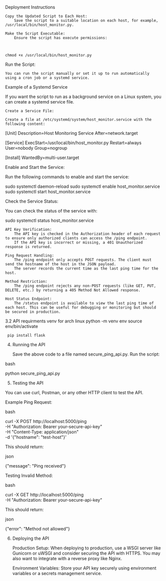 Deployment Instructions

    Copy the Updated Script to Each Host:
        Save the script to a suitable location on each host, for example, /usr/local/bin/host_monitor.py.

    Make the Script Executable:
        Ensure the script has execute permissions:

       

    chmod +x /usr/local/bin/host_monitor.py

Run the Script:

    You can run the script manually or set it up to run automatically using a cron job or a systemd service.

Example of a Systemd Service

If you want the script to run as a background service on a Linux system, you can create a systemd service file.

    Create a Service File:

    Create a file at /etc/systemd/system/host_monitor.service with the following content:

[Unit]
Description=Host Monitoring Service
After=network.target

[Service]
ExecStart=/usr/local/bin/host_monitor.py
Restart=always
User=nobody
Group=nogroup

[Install]
WantedBy=multi-user.target

Enable and Start the Service:

Run the following commands to enable and start the service:



sudo systemctl daemon-reload
sudo systemctl enable host_monitor.service
sudo systemctl start host_monitor.service

Check the Service Status:

You can check the status of the service with:



sudo systemctl status host_monitor.service

    API Key Verification:
        The API key is checked in the Authorization header of each request to ensure only authorized clients can access the /ping endpoint.
        If the API key is incorrect or missing, a 401 Unauthorized response is returned.

    Ping Request Handling:
        The /ping endpoint only accepts POST requests. The client must send the hostname of the host in the JSON payload.
        The server records the current time as the last ping time for the host.

    Method Restriction:
        The /ping endpoint rejects any non-POST requests (like GET, PUT, DELETE, etc.) by returning a 405 Method Not Allowed response.

    Host Status Endpoint:
        The /status endpoint is available to view the last ping time of each host. This can be useful for debugging or monitoring but should be secured in production.

3.2 API requirments
venv for arch linux
python -m venv env
source env/bin/activate

     pip install flask


4. Running the API

    Save the above code to a file named secure_ping_api.py.
    Run the script:

bash

python secure_ping_api.py

5. Testing the API

You can use curl, Postman, or any other HTTP client to test the API.

Example Ping Request:

bash

curl -X POST http://localhost:5000/ping \
-H "Authorization: Bearer your-secure-api-key" \
-H "Content-Type: application/json" \
-d '{"hostname": "test-host"}'

This should return:

json

{"message": "Ping received"}

Testing Invalid Method:

bash

curl -X GET http://localhost:5000/ping \
-H "Authorization: Bearer your-secure-api-key"

This should return:

json

{"error": "Method not allowed"}

6. Deploying the API

    Production Setup: When deploying to production, use a WSGI server like Gunicorn or uWSGI and consider securing the API with HTTPS. You may also want to integrate with a reverse proxy like Nginx.

    Environment Variables: Store your API key securely using environment variables or a secrets management service.

